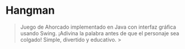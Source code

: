 # Hangman
> Juego de Ahorcado implementado en Java con interfaz gráfica usando Swing. ¡Adivina la palabra antes de que el personaje sea colgado! Simple, divertido y educativo. >

